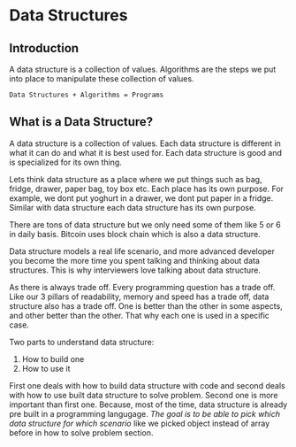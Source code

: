 # Data Structures

## Introduction

A data structure is a collection of values. Algorithms are the steps we put into place to manipulate these collection of values.  
```
Data Structures + Algorithms = Programs
```

## What is a Data Structure?

A data structure is a collection of values. Each data structure is different in what it can do and what it is best used for. Each data structure is good and is specialized for its own thing.

Lets think data structure as a place where we put things such as bag, fridge, drawer, paper bag, toy box etc. Each place has its own purpose. For example, we dont put yoghurt in a drawer, we dont put paper in a fridge. Similar with data structure each data structure has its own purpose.

There are tons of data structure but we only need some of them like 5 or 6 in daily basis. Bitcoin uses block chain which is also a data structure. 

Data structure models a real life scenario, and more advanced developer you become the more time you spent talking and thinking about data structures. This is why interviewers love talking about data structure. 

As there is always trade off. Every programming question has a trade off. Like our 3 pillars of readability, memory and speed has a trade off, data structure also has a trade off. One is better than the other in some aspects, and other better than the other. That why each one is used in a specific case.

Two parts to understand data structure: 
1. How to build one
1. How to use it

First one deals with how to build data structure with code and second deals with how to use built data structure to solve problem. Second one is more important than first one. Because, most of the time, data structure is already pre built in a programming langugage. *The goal is to be able to pick which data structure for which scenario* like we picked object instead of array before in how to solve problem section.